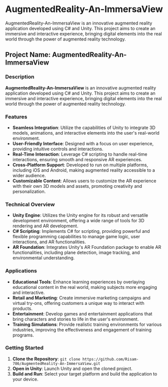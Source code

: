 # AugmentedReality-An-ImmersaView
AugmentedReality-An-ImmersaView is an innovative augmented reality application developed using C# and Unity. This project aims to create an immersive and interactive experience, bringing digital elements into the real world through the power of augmented reality technology.


## Project Name: AugmentedReality-An-ImmersaView

### Description
**AugmentedReality-An-ImmersaView** is an innovative augmented reality application developed using C# and Unity. This project aims to create an immersive and interactive experience, bringing digital elements into the real world through the power of augmented reality technology.

### Features
- **Seamless Integration**: Utilize the capabilities of Unity to integrate 3D models, animations, and interactive elements into the user's real-world environment.
- **User-Friendly Interface**: Designed with a focus on user experience, providing intuitive controls and interactions.
- **Real-Time Interaction**: Leverage C# scripting to handle real-time interactions, ensuring smooth and responsive AR experiences.
- **Cross-Platform Support**: Developed to run on multiple platforms, including iOS and Android, making augmented reality accessible to a wider audience.
- **Customizable Content**: Allows users to customize the AR experience with their own 3D models and assets, promoting creativity and personalization.

### Technical Overview
- **Unity Engine**: Utilizes the Unity engine for its robust and versatile development environment, offering a wide range of tools for 3D rendering and AR development.
- **C# Scripting**: Implements C# for scripting, providing powerful and flexible programming capabilities to manage game logic, user interactions, and AR functionalities.
- **AR Foundation**: Integrates Unity's AR Foundation package to enable AR functionalities, including plane detection, image tracking, and environmental understanding.

### Applications
- **Educational Tools**: Enhance learning experiences by overlaying educational content in the real world, making subjects more engaging and interactive.
- **Retail and Marketing**: Create immersive marketing campaigns and virtual try-ons, offering customers a unique way to interact with products.
- **Entertainment**: Develop games and entertainment applications that bring characters and stories to life in the user's environment.
- **Training Simulations**: Provide realistic training environments for various industries, improving the effectiveness and engagement of training programs.

### Getting Started
1. **Clone the Repository**: `git clone https://github.com/Risam-786/AugmentedReality-An-ImmersaView.git`
2. **Open in Unity**: Launch Unity and open the cloned project.
3. **Build and Run**: Select your target platform and build the application to your device.


